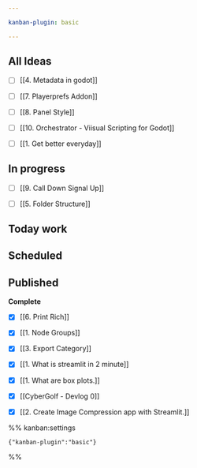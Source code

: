 ```yaml
---

kanban-plugin: basic

---
```


## All Ideas

- [ ] [[4. Metadata in godot]]
- [ ] [[7. Playerprefs Addon]]
- [ ] [[8. Panel Style]]
- [ ] [[10. Orchestrator - Viisual Scripting for Godot]]
- [ ] [[1. Get better everyday]]


## In progress

- [ ] [[9. Call Down Signal Up]]
- [ ] [[5. Folder Structure]]


## Today work



## Scheduled



## Published

**Complete**
- [x] [[6. Print Rich]]
- [x] [[1. Node Groups]]
- [x] [[3. Export Category]]
- [x] [[1. What is streamlit in 2 minute]]
- [x] [[1. What are box plots.]]
- [x] [[CyberGolf - Devlog 0]]
- [x] [[2. Create Image Compression app with Streamlit.]]




%% kanban:settings
```
{"kanban-plugin":"basic"}
```
%%